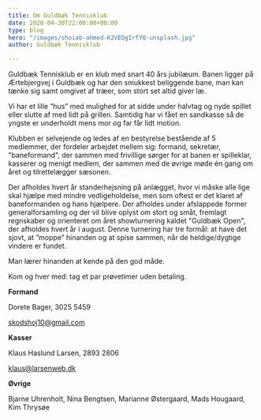 ```yaml
---
title: Om Guldbæk Tennisklub
date: 2020-04-30T22:00:00+00:00
type: blog
hero: "/images/shoiab-ahmed-K2VEQgIrfYQ-unsplash.jpg"
author: Guldbæk Tennisklub

---
```

Guldbæk Tennisklub er en klub med snart 40 års jubilæum. Banen ligger på Ærtebjergvej i Guldbæk og har den smukkest beliggende bane, man kan tænke sig samt omgivet af træer, som stort set altid giver læ.

Vi har et lille “hus” med mulighed for at sidde under halvtag og nyde spillet eller slutte af med lidt på grillen. Samtidig har vi fået en sandkasse så de yngste er underholdt mens mor og far får lidt motion.

Klubben er selvejende og ledes af en bestyrelse bestående af 5 medlemmer, der fordeler arbejdet mellem sig: formand, sekretær, "baneformand", der sammen med frivillige sørger for at banen er spilleklar, kasserer og menigt medlem, der sammen med de øvrige møde én gang om året og tilrettelægger sæsonen.

Der afholdes hvert år standerhejsning på anlægget, hvor vi måske alle lige skal hjælpe med mindre vedligeholdelse, men som oftest er det klaret af baneformanden og hans hjælpere. Der afholdes under afslappede former generalforsamling og der vil blive oplyst om stort og småt, fremlagt regnskaber og orienteret om året showturnering kaldet "Guldbæk Open", der afholdes hvert år i august. Denne turnering har tre formål: at have det sjovt, at ”moppe” hinanden og at spise sammen, når de heldige/dygtige vindere er fundet.

Man lærer hinanden at kende på den god måde.

Kom og hver med: tag et par prøvetimer uden betaling.

**Formand**

Dorete Bager, 3025 5459

[skodshoj10@gmail.com](mailto:skodshoj10@gmail.com)

**Kasser**

Klaus Haslund Larsen, 2893 2806

[klaus@larsenweb.dk](mailto:klaus@larsenweb.dk)

**Øvrige**

Bjarne Uhrenholt, Nina Bengtsen, Marianne Østergaard, Mads Hougaard, Kim Thrysøe